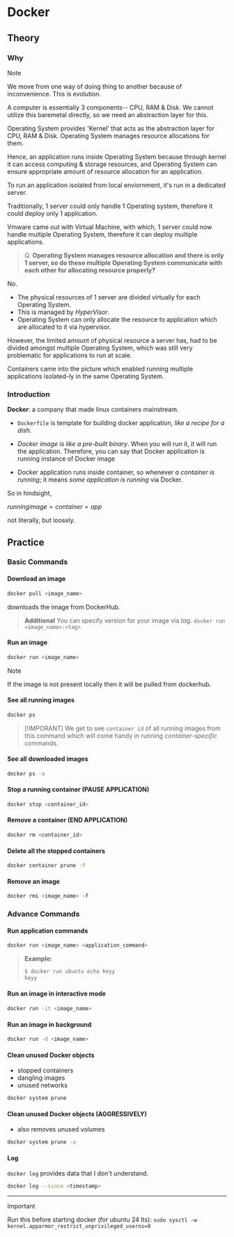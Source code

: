 # Docker

## Theory

### Why

> [!note]
> We move from one way of doing thing to another because of inconvenience. This is evolution.

A computer is essentially 3 components-- CPU, RAM & Disk.
We cannot utilize this baremetal directly, so we need an abstraction layer for this.

Operating System provides 'Kernel' that acts as the abstraction layer for CPU, RAM & Disk. Operating System manages resource allocations for them.

Hence, an application runs inside Operating System because through kernel it can access computing & storage resources, and Operating System can ensure appropriate amount of resource allocation for an application.

To run an application isolated from local enviornment, it's run in a dedicated server.

Traditionally, 1 server could only handle 1 Operating system, therefore it could deploy only 1 application.

Vmware came out with Virtual Machine, with which, 1 server could now handle multiple Operating System, therefore it can deploy multiple applications.

> Q. **Operating System manages resource allocation and there is only 1 server, so do these multiple Operating System communicate with each other for allocating resource properly?**

No.

- The physical resources of 1 server are divided virtually for each Operating System.
- This is managed by *HyperVisor*.
- Operating System can only allocate the resource to application which are allocated to it via hypervisor.

However, the limited amount of physical resource a server has, had to be divided amongst multiple Operating System, which was still very problematic for applications to run at scale.

Containers came into the picture which enabled running multiple applications isolated-ly in the same Operating System.

### Introduction

**Docker**: a company that made linux containers mainstream.

- `Dockerfile` is template for building docker application, *like a recipe for a dish*.

- *Docker image is like a pre-built binary*. When you will run it, it will run the application. Therefore, you can say that Docker application is running instance of Docker image

- Docker application runs inside container, so whenever *a container is running*; it means *some application is running* via Docker.

So in hindsight,

$running image = container = app$

not literally, but loosely.

## Practice

### Basic Commands

#### Download an image

```bash
docker pull <image_name>
```

downloads the image from DockerHub.

> **Additional**
> You can specify version for your image via *tag*.
> `docker run <image_name>:<tag>`

#### Run an image

```bash
docker run <image_name>
```

> [!NOTE]
> If the image is not present locally then it will be pulled from dockerhub.

#### See all running images

```bash
docker ps
```

> [!IMPORANT]
> We get to see `container id` of all running images from this command which will come handy in running *container-specific* commands.

#### See all downloaded images

```bash
docker ps -a
```

#### Stop a running container (PAUSE APPLICATION)

```bash
docker stop <container_id>
```

#### Remove a container (END APPLICATION)

```bash
docker rm <container_id>
```

#### Delete all the stopped containers

```bash
docker container prune -f
```

#### Remove an image

```bash
docker rmi <image_name> -f
```

### Advance Commands

#### Run application commands

```bash
docker run <image_name> <application_command>
```

> **Example:**
> ```bash
> $ docker run ubuntu echo heyy
> heyy

#### Run an image in interactive mode

```bash
docker run -it <image_name>
```

#### Run an image in background

```bash
docker run -d <image_name>
```

#### Clean unused Docker objects

- stopped containers
- dangling images
- unused networks

```bash
docker system prune
```

#### Clean unused Docker objects (AGGRESSIVELY)

- also removes unused volumes

```bash
docker system prune -a
```

#### Log

`docker log` provides data that I don't understand.

```bash
docker log --since <timestamp>
```

---
> [!IMPORTANT]
> Run this before starting docker (for ubuntu 24 lts):
> `sudo sysctl -w kernel.apparmor_restrict_unprivileged_userns=0`

